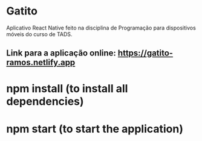 # Gatito
Aplicativo React Native feito na disciplina de Programação para dispositivos móveis do curso de TADS.
## Link para a aplicação online: https://gatito-ramos.netlify.app

# npm install (to install all dependencies)

# npm start (to start the application)
